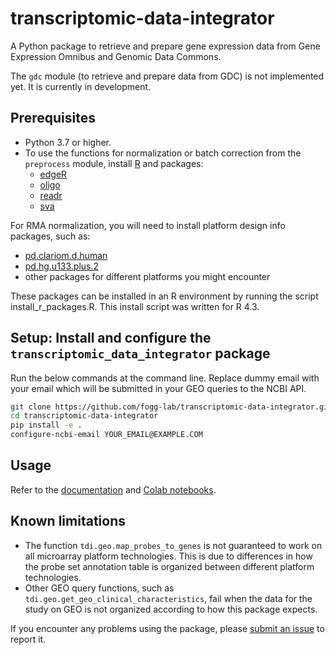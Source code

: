 # transcriptomic-data-integrator
A Python package to retrieve and prepare gene expression data from Gene Expression Omnibus and Genomic Data Commons.

The `gdc` module (to retrieve and prepare data from GDC) is not implemented yet. It is currently in development.

## Prerequisites
- Python 3.7 or higher.
- To use the functions for normalization or batch correction from the `preprocess` module, install [R](https://www.r-project.org/) and packages:
  - [edgeR](https://bioconductor.org/packages/release/bioc/html/edgeR.html)
  - [oligo](https://www.bioconductor.org/packages/release/bioc/html/oligo.html)
  - [readr](https://cran.r-project.org/web/packages/readr/index.html)
  - [sva](https://bioconductor.org/packages/release/bioc/html/sva.html)

For RMA normalization, you will need to install platform design info packages, such as:
  - [pd.clariom.d.human](https://bioconductor.org/packages/release/data/annotation/html/pd.clariom.d.human.html)
  - [pd.hg.u133.plus.2](https://bioconductor.org/packages/release/data/annotation/html/pd.hg.u133.plus.2.html)
  - other packages for different platforms you might encounter

These packages can be installed in an R environment by running the script install_r_packages.R. This install script was written for R 4.3.

## Setup: Install and configure the `transcriptomic_data_integrator` package

Run the below commands at the command line. Replace dummy email with your email which will be submitted in your GEO queries to the NCBI API.
```zsh
git clone https://github.com/fogg-lab/transcriptomic-data-integrator.git
cd transcriptomic-data-integrator
pip install -e .
configure-ncbi-email YOUR_EMAIL@EXAMPLE.COM
```

## Usage

Refer to the [documentation](https://github.com/fogg-lab/transcriptomic-data-integrator/blob/main/DOCUMENTATION.md) and [Colab notebooks](https://github.com/fogg-lab/transcriptomic-data-integrator/tree/main/notebooks).

## Known limitations

- The function `tdi.geo.map_probes_to_genes` is not guaranteed to work on all microarray platform technologies. This is due to differences in how the probe set annotation table is organized between different platform technologies.
- Other GEO query functions, such as `tdi.geo.get_geo_clinical_characteristics`, fail when the data for the study on GEO is not organized according to how this package expects.

If you encounter any problems using the package, please [submit an issue](https://github.com/fogg-lab/transcriptomic-data-integrator/issues/new) to report it.
